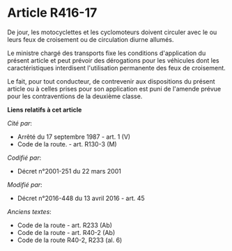 # Article R416-17

De jour, les motocyclettes et les cyclomoteurs doivent circuler avec le ou leurs feux de croisement ou de circulation diurne
allumés.

Le ministre chargé des transports fixe les conditions d'application du présent article et peut prévoir des dérogations pour
les véhicules dont les caractéristiques interdisent l'utilisation permanente des feux de croisement.

Le fait, pour tout conducteur, de contrevenir aux dispositions du présent article ou à celles prises pour son application est
puni de l'amende prévue pour les contraventions de la deuxième classe.

**Liens relatifs à cet article**

_Cité par_:

  - Arrêté du 17 septembre 1987 - art. 1 (V)
  - Code de la route. - art. R130-3 (M)

_Codifié par_:

  - Décret n°2001-251 du 22 mars 2001

_Modifié par_:

  - Décret n°2016-448 du 13 avril 2016 - art. 45

_Anciens textes_:

  - Code de la route - art. R233 (Ab)
  - Code de la route - art. R40-2 (Ab)
  - Code de la route R40-2, R233 (al. 6)
